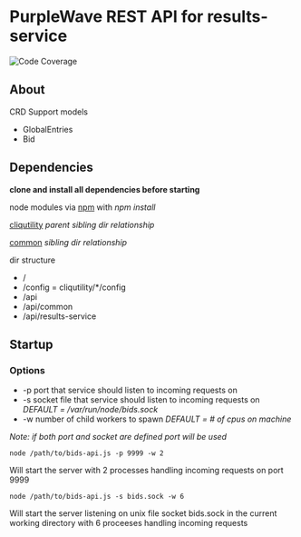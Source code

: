 # PurpleWave REST API for results-service

![Code Coverage](./coverage.png)

## About

CRD Support models
* GlobalEntries
* Bid

## Dependencies

**clone and install all dependencies before starting**

node modules via [npm](https://www.npmjs.org/) with *npm install*

[cliqutility](https://github.com/PurpleWave/cliqutility) *parent sibling dir relationship*

[common](https://github.com/PurpleWave/common) *sibling dir relationship*

dir structure
* /
* /config = cliqutility/*/config
* /api
* /api/common
* /api/results-service

## Startup

### Options

* -p port that service should listen to incoming requests on
* -s socket file that service should listen to incoming requests on *DEFAULT = /var/run/node/bids.sock*
* -w number of child workers to spawn *DEFAULT = # of cpus on machine*

*Note: if both port and socket are defined port will be used*

```
node /path/to/bids-api.js -p 9999 -w 2
```
Will start the server with 2 processes handling incoming requests on port 9999

```
node /path/to/bids-api.js -s bids.sock -w 6
```
Will start the server listening on unix file socket bids.sock in the
current working directory with 6 proceeses handling incoming requests
